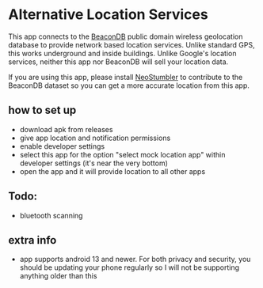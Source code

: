 # Alternative Location Services

This app connects to the [BeaconDB](https://beacondb.net/) public domain wireless geolocation
database to provide network based location services. Unlike standard GPS, this works underground
and inside buildings. Unlike Google's location services, neither this app nor BeaconDB will sell
your location data.

If you are using this app, please install [NeoStumbler](https://github.com/mjaakko/NeoStumbler)
to contribute to the BeaconDB dataset so you can get a more accurate location from this app.

## how to set up
- download apk from releases
- give app location and notification permissions
- enable developer settings
- select this app for the option "select mock location app" within developer settings (it's near the very bottom)
- open the app and it will provide location to all other apps

## Todo:
- bluetooth scanning

## extra info
- app supports android 13 and newer. For both privacy and security, you should be updating your phone regularly so
I will not be supporting anything older than this
